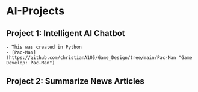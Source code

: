 # AI-Projects
## Project 1: Intelligent AI Chatbot
    - This was created in Python
    - [Pac-Man](https://github.com/christianA105/Game_Design/tree/main/Pac-Man "Game Develop: Pac-Man")

## Project 2: Summarize News Articles
